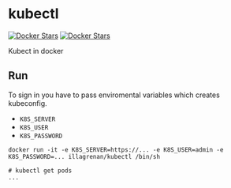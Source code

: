 # kubectl

[![Docker Stars](https://img.shields.io/docker/automated/illagrenan/kubectl.svg)](https://hub.docker.com/r/illagrenan/kubectl/)
[![Docker Stars](https://img.shields.io/docker/build/illagrenan/kubectl.svg)](https://hub.docker.com/r/illagrenan/kubectl/)


Kubect in docker


## Run

To sign in you have to pass enviromental variables which creates kubeconfig.

- `K8S_SERVER`
- `K8S_USER`
- `K8S_PASSWORD`

```
docker run -it -e K8S_SERVER=https://... -e K8S_USER=admin -e K8S_PASSWORD=... illagrenan/kubectl /bin/sh

# kubectl get pods
...
```
